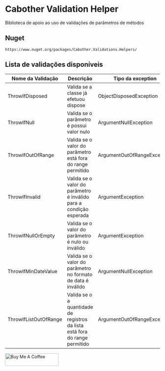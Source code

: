 # Cabother Validation Helper

Biblioteca de apoio ao uso de validações de parâmetros de métodos

## Nuget
```
https://www.nuget.org/packages/Cabother.Validations.Helpers/
```
## Lista de validações disponíveis
| Nome da Validação     | Descrição                                                                   | Tipo da exception           |
| --------------------- | --------------------------------------------------------------------------- | --------------------------- |
| ThrowIfDisposed       | Valida se a classe já efetuou dispose                                       | ObjectDisposedException     |
| ThrowIfNull           | Valida se o parâmetro é possui valor nulo                                   | ArgumentNullException       |
| ThrowIfOutOfRange     | Valida se o valor do parâmetro está fora do range permitido                 | ArgumentOutOfRangeException |
| ThrowIfInvalid        | Valida se o valor do parâmetro é inválido para a condição esperada          | ArgumentException           |
| ThrowIfNullOrEmpty    | Valida se o valor do parâmetro é nulo ou inválido                           | ArgumentException           |
| ThrowIfMinDateValue   | Valida se o valor do parâmetro no formato de data é inválido                | ArgumentNullException       |
| ThrowIfListOutOfRange | Valida se o a quantidade de registros da lista está fora do range permitido | ArgumentOutOfRangeException |

<a href="https://www.buymeacoffee.com/cabother" target="_blank"><img src="https://cdn.buymeacoffee.com/buttons/default-orange.png" alt="Buy Me A Coffee" height="41" width="174"></a> 
